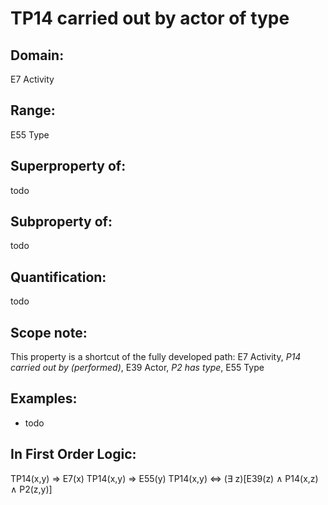 # TP14 carried out by actor of type

## Domain: 

E7 Activity

## Range: 

E55 Type

## Superproperty of: 

todo

## Subproperty of: 

todo

## Quantification: 

todo

## Scope note: 

This property is a shortcut of the fully developed path: E7 Activity, _P14 carried out by (performed)_, E39 Actor, _P2 has type_, E55 Type

## Examples: 

* todo

## In First Order Logic: 

TP14(x,y) ⇒ E7(x)
TP14(x,y) ⇒ E55(y)
TP14(x,y) ⇔ (∃ z)[E39(z) ∧ P14(x,z) ∧ P2(z,y)]

